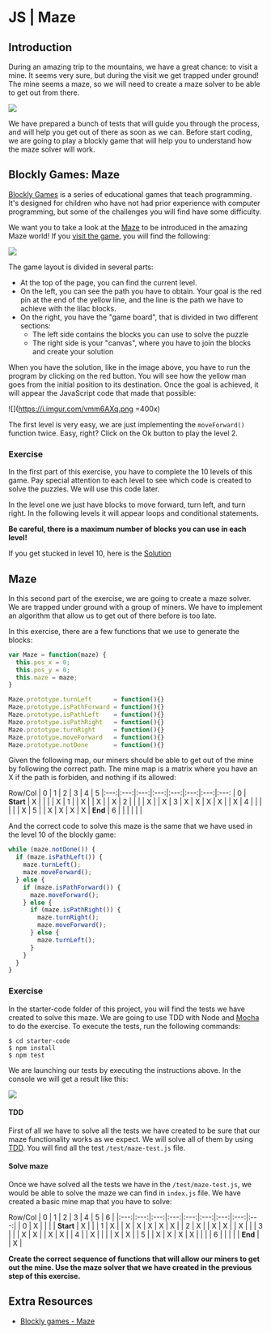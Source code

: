 # JS | Maze

## Introduction

During an amazing trip to the mountains, we have a great chance: to visit a mine. It seems very sure, but during the visit we get trapped under ground! The mine seems a maze, so we will need to create a maze solver to be able to get out from there.

![](https://i.imgur.com/DDuEYCb.png)

We have prepared a bunch of tests that will guide you through the process, and will help you get out of there as soon as we can. Before start coding, we are going to play a blockly game that will help you to understand how the maze solver will work.

## Blockly Games: Maze

[Blockly Games](https://blockly-games.appspot.com/) is a series of educational games that teach programming. It's designed for children who have not had prior experience with computer programming, but some of the challenges you will find have some difficulty.

We want you to take a look at the [Maze](https://blockly-games.appspot.com/maze?lang=en) to be introduced in the amazing Maze world! If you [visit the game](https://blockly-games.appspot.com/maze?lang=en), you will find the following:

![](https://i.imgur.com/NbDwcTm.png)

The game layout is divided in several parts:

- At the top of the page, you can find the current level.
- On the left, you can see the path you have to obtain. Your goal is the red pin at the end of the yellow line, and the line is the path we have to achieve with the lilac blocks.
- On the right, you have the "game board", that is divided in two different sections:
	- The left side contains the blocks you can use to solve the puzzle
	- The right side is your "canvas", where you have to join the blocks and create your solution

When you have the solution, like in the image above, you have to run the program by clicking on the red button. You will see how the yellow man goes from the initial position to its destination. Once the goal is achieved, it will appear the JavaScript code that made that possible:

![](https://i.imgur.com/vmm6AXq.png =400x)

The first level is very easy, we are just implementing the `moveForward()` function twice. Easy, right? Click on the Ok button to play the level 2.

### Exercise

In the first part of this exercise, you have to complete the 10 levels of this game. Pay special attention to each level to see which code is created to solve the puzzles. We will use this code later.

In the level one we just have blocks to move forward, turn left, and turn right. In the following levels it will appear loops and conditional statements.

**Be careful, there is a maximum number of blocks you can use in each level!**


If you get stucked in level 10, here is the [Solution](https://i.imgur.com/QlGNLx5.png)


## Maze

In this second part of the exercise, we are going to create a maze solver. We are trapped under ground with a group of miners. We have to implement an algorithm that allow us to get out of there before is too late.

In this exercise, there are a few functions that we use to generate the blocks:

```javascript
var Maze = function(maze) {
  this.pos_x = 0;
  this.pos_y = 0;
  this.maze = maze;
}

Maze.prototype.turnLeft      = function(){}
Maze.prototype.isPathForward = function(){}
Maze.prototype.isPathLeft    = function(){}
Maze.prototype.isPathRight   = function(){}
Maze.prototype.turnRight     = function(){}
Maze.prototype.moveForward   = function(){}
Maze.prototype.notDone       = function(){}
```

Given the following map, our miners should be able to get out of the mine by following the correct path. The mine map is a matrix where you have an X if the path is forbiden, and nothing if its allowed:

Row/Col | 0 | 1 | 2 | 3 | 4 | 5
|:---:|:---:|:---:|:---:|:---:|:---:|:---:|:---:
| 0 | **Start** | X |   |   |   | X
| 1 |   | X |   | X |   | X
| 2 |   |   |   | X |   | X
| 3 | X | X | X | X |   | X
| 4 |   |   |   |   |   | X
| 5 |   | X | X | X | X | **End**
| 6 |   |   |   |   |   |

And the correct code to solve this maze is the same that we have used in the level 10 of the blockly game:

```javascript
while (maze.notDone()) {
  if (maze.isPathLeft()) {
    maze.turnLeft();
    maze.moveForward();
  } else {
    if (maze.isPathForward()) {
      maze.moveForward();
    } else {
      if (maze.isPathRight()) {
        maze.turnRight();
        maze.moveForward();
      } else {
        maze.turnLeft();
      }
    }
  }
}
```

### Exercise

In the starter-code folder of this project, you will find the tests we have created to solve this maze. We are going to use TDD with Node and [Mocha](https://mochajs.org/) to do the exercise. To execute the tests, run the following commands:

```
$ cd starter-code
$ npm install
$ npm test
```

We are launching our tests by executing the instructions above. In the console we will get a result like this:

![](https://i.imgur.com/7Rf0ojt.png)

#### TDD

First of all we have to solve all the tests we have created to be sure that our maze functionality works as we expect. We will solve all of them by using [TDD](https://en.wikipedia.org/wiki/Test-driven_development). You will find all the test `/test/maze-test.js` file.

#### Solve maze

Once we have solved all the tests we have in the `/test/maze-test.js`, we would be able to solve the maze we can find in `index.js` file. We have created a basic mine map that you have to solve:

Row/Col | 0 | 1 | 2 | 3 | 4 | 5 | 6 |
|:---:|:---:|:---:|:---:|:---:|:---:|:---:|:---:|:---:|
| 0 | X |   |   |   | **Start** | X |  |
| 1 | X |   | X | X | X | X | X |
| 2 | X |   | X | X |   | X |  |
| 3 |   |   | X | X |   | X | X |
| 4 |   | X |   |   |   | X | X |
| 5 |   | X | X | X | X |   |  |
| 6 |   |   |   |   | **End** |  | X |

**Create the correct sequence of functions that will allow our miners to get out the mine. Use the maze solver that we have created in the previous step of this exercise.**

## Extra Resources

- [Blockly games - Maze](https://blockly-games.appspot.com/maze)
